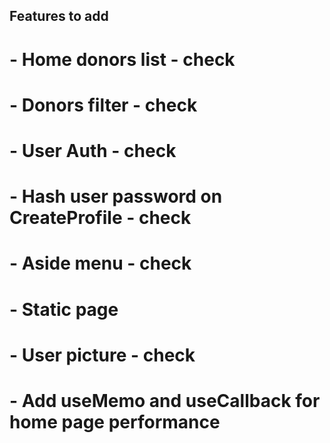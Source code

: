 ## Features to add

# - Home donors list - check
# - Donors filter - check
# - User Auth - check
#       - Hash user password on CreateProfile - check
# - Aside menu - check
# - Static page
# - User picture - check
# - Add useMemo and useCallback for home page performance

